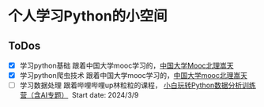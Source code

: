 # 个人学习Python的小空间  
## ToDos                           
- [x] 学习python基础 跟着中国大学mooc学习的，[中国大学Mooc北理嵩天](https://www.icourse163.org/course/BIT-268001?from=searchPage&outVendor=zw_mooc_pcssjg_)
- [x] 学习python爬虫技术 跟着中国大学mooc学习的，[中国大学mooc北理嵩天](https://www.icourse163.org/course/0809BIT021A-1001870001?outVendor=zw_mooc_pclszykctj_#/info)
- [ ] 学习数据处理 跟着哔哩哔哩up林粒粒的课程， [小白玩转Python数据分析训练营（含AI专题）](https://mdl.ink/KkYrHT)  Start date: 2024/3/9

